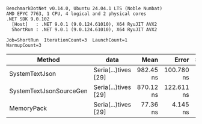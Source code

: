 ```

BenchmarkDotNet v0.14.0, Ubuntu 24.04.1 LTS (Noble Numbat)
AMD EPYC 7763, 1 CPU, 4 logical and 2 physical cores
.NET SDK 9.0.102
  [Host]   : .NET 9.0.1 (9.0.124.61010), X64 RyuJIT AVX2
  ShortRun : .NET 9.0.1 (9.0.124.61010), X64 RyuJIT AVX2

Job=ShortRun  IterationCount=3  LaunchCount=1  
WarmupCount=3  

```
| Method                  | data                 | Mean      | Error      | StdDev   | Min       | Max       | Gen0   | Allocated |
|------------------------ |--------------------- |----------:|-----------:|---------:|----------:|----------:|-------:|----------:|
| SystemTextJson          | Seria(...)tives [29] | 982.45 ns | 100.780 ns | 5.524 ns | 978.80 ns | 988.80 ns | 0.0267 |     464 B |
| SystemTextJsonSourceGen | Seria(...)tives [29] | 870.12 ns | 122.611 ns | 6.721 ns | 863.42 ns | 876.86 ns | 0.0334 |     568 B |
| MemoryPack              | Seria(...)tives [29] |  77.36 ns |   4.145 ns | 0.227 ns |  77.11 ns |  77.56 ns | 0.0072 |     120 B |

